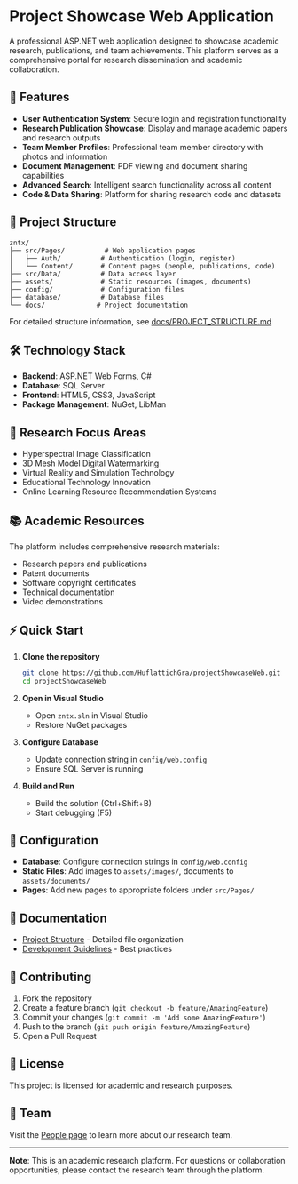# Project Showcase Web Application

A professional ASP.NET web application designed to showcase academic research, publications, and team achievements. This platform serves as a comprehensive portal for research dissemination and academic collaboration.

## 🚀 Features

- **User Authentication System**: Secure login and registration functionality
- **Research Publication Showcase**: Display and manage academic papers and research outputs
- **Team Member Profiles**: Professional team member directory with photos and information  
- **Document Management**: PDF viewing and document sharing capabilities
- **Advanced Search**: Intelligent search functionality across all content
- **Code & Data Sharing**: Platform for sharing research code and datasets

## 📁 Project Structure

```
zntx/
├── src/Pages/          # Web application pages
│   ├── Auth/          # Authentication (login, register)
│   └── Content/       # Content pages (people, publications, code)
├── src/Data/          # Data access layer
├── assets/            # Static resources (images, documents)
├── config/            # Configuration files
├── database/          # Database files
└── docs/             # Project documentation
```

For detailed structure information, see [docs/PROJECT_STRUCTURE.md](docs/PROJECT_STRUCTURE.md)

## 🛠️ Technology Stack

- **Backend**: ASP.NET Web Forms, C#
- **Database**: SQL Server
- **Frontend**: HTML5, CSS3, JavaScript
- **Package Management**: NuGet, LibMan

## 🎯 Research Focus Areas

- Hyperspectral Image Classification
- 3D Mesh Model Digital Watermarking
- Virtual Reality and Simulation Technology
- Educational Technology Innovation
- Online Learning Resource Recommendation Systems

## 📚 Academic Resources

The platform includes comprehensive research materials:
- Research papers and publications
- Patent documents
- Software copyright certificates
- Technical documentation
- Video demonstrations

## ⚡ Quick Start

1. **Clone the repository**
   ```bash
   git clone https://github.com/HuflattichGra/projectShowcaseWeb.git
   cd projectShowcaseWeb
   ```

2. **Open in Visual Studio**
   - Open `zntx.sln` in Visual Studio
   - Restore NuGet packages

3. **Configure Database**
   - Update connection string in `config/web.config`
   - Ensure SQL Server is running

4. **Build and Run**
   - Build the solution (Ctrl+Shift+B)
   - Start debugging (F5)

## 🔧 Configuration

- **Database**: Configure connection strings in `config/web.config`
- **Static Files**: Add images to `assets/images/`, documents to `assets/documents/`
- **Pages**: Add new pages to appropriate folders under `src/Pages/`

## 📖 Documentation

- [Project Structure](docs/PROJECT_STRUCTURE.md) - Detailed file organization
- [Development Guidelines](docs/PROJECT_STRUCTURE.md#development-guidelines) - Best practices

## 🤝 Contributing

1. Fork the repository
2. Create a feature branch (`git checkout -b feature/AmazingFeature`)
3. Commit your changes (`git commit -m 'Add some AmazingFeature'`)
4. Push to the branch (`git push origin feature/AmazingFeature`)
5. Open a Pull Request

## 📄 License

This project is licensed for academic and research purposes.

## 👥 Team

Visit the [People page](src/Pages/Content/People.aspx) to learn more about our research team.

---

**Note**: This is an academic research platform. For questions or collaboration opportunities, please contact the research team through the platform.
